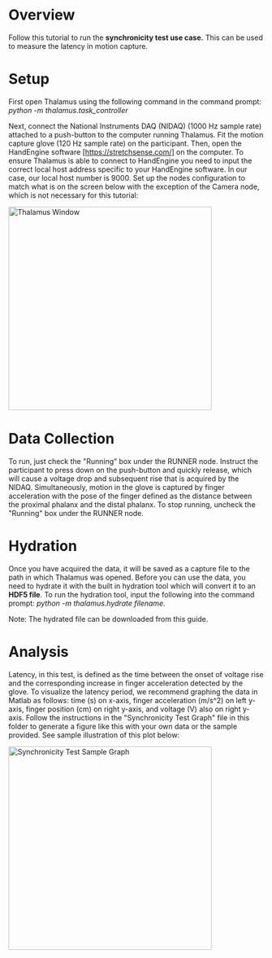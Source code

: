 # Overview
Follow this tutorial to run the **synchronicity test use case.** This can be used to measure the latency in motion capture.

# Setup
First open Thalamus using the following command in the command prompt: *python -m thalamus.task_controller* 

Next, connect the National Instruments DAQ (NIDAQ) (1000 Hz sample rate) attached to a push-button to the computer running Thalamus. Fit the motion capture glove (120 Hz sample rate) on the participant. Then, open the HandEngine software [https://stretchsense.com/] on the computer. To ensure Thalamus is able to connect to HandEngine you need to input the correct local host address specific to your HandEngine software. In our case, our local host number is 9000. Set up the nodes configuration to match what is on the screen below with the exception of the Camera node, which is not necessary for this tutorial:

<img src="https://github.com/user-attachments/assets/6c460c7a-2a4c-47d4-909c-ab1f9c67800c" alt="Thalamus Window" width="400"/>

# Data Collection

To run, just check the "Running" box under the RUNNER node. Instruct the participant to press down on the push-button and quickly release, which will cause a voltage drop and subsequent rise that is acquired by the NIDAQ. Simultaneously, motion in the glove is captured by finger acceleration with the pose of the finger defined as the distance between the proximal phalanx and the distal phalanx. To stop running, uncheck the "Running" box under the RUNNER node. 

# Hydration
Once you have acquired the data, it will be saved as a capture file to the path in which Thalamus was opened. Before you can use the data, you need to hydrate it with the built in hydration tool which will convert it to an **HDF5 file**. To run the hydration tool, input the following into the command prompt: *python -m thalamus.hydrate filename.* 

Note: The hydrated file can be downloaded from this guide.

# Analysis
Latency, in this test, is defined as the time between the onset of voltage rise and the corresponding increase in finger acceleration detected by the glove. To visualize the latency period, we recommend graphing the data in Matlab as follows: time (s) on x-axis, finger acceleration (m/s^2) on left y-axis, finger position (cm) on right y-axis, and voltage (V) also on right y-axis. Follow the instructions in the "Synchronicity Test Graph" file in this folder to generate a figure like this with your own data or the sample provided. See sample illustration of this plot below:

<img src="https://github.com/user-attachments/assets/e2688eba-5491-4d13-86fe-972f04bf9736" alt="Synchronicity Test Sample Graph" width="400"/>



